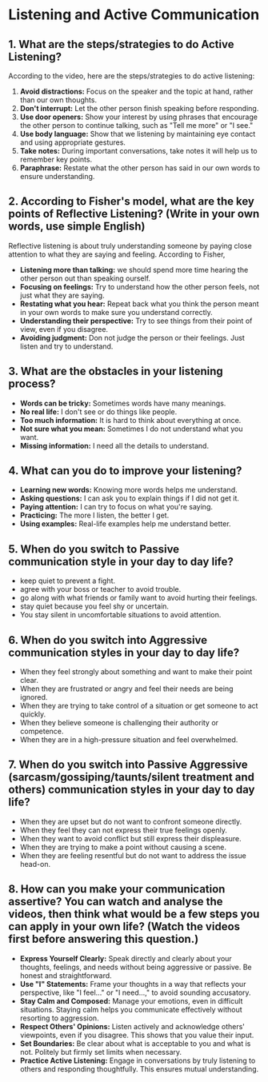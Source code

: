 # Listening and Active Communication

## 1. What are the steps/strategies to do Active Listening?

According to the video, here are the steps/strategies to do active listening:

1. **Avoid distractions:** Focus on the speaker and the topic at hand, rather than our own thoughts.
2. **Don't interrupt:** Let the other person finish speaking before responding.
3. **Use door openers:** Show your interest by using phrases that encourage the other person to continue talking, such as "Tell me more" or "I see."
4. **Use body language:** Show that we listening by maintaining eye contact and using appropriate gestures.
5. **Take notes:** During important conversations, take notes it will help us to remember key points.
6. **Paraphrase:** Restate what the other person has said in our own words to ensure understanding.

## 2. According to Fisher's model, what are the key points of Reflective Listening? (Write in your own words, use simple English)

Reflective listening is about truly understanding someone by paying close attention to what they are saying and feeling. According to Fisher,

- **Listening more than talking:** we should spend more time hearing the other person out than speaking ourself.
- **Focusing on feelings:** Try to understand how the other person feels, not just what they are saying.
- **Restating what you hear:** Repeat back what you think the person meant in your own words to make sure you understand correctly.
- **Understanding their perspective:** Try to see things from their point of view, even if you disagree.
- **Avoiding judgment:** Don not judge the person or their feelings. Just listen and try to understand.

## 3. What are the obstacles in your listening process?

- **Words can be tricky:** Sometimes words have many meanings.
- **No real life:** I don't see or do things like people.
- **Too much information:** It is hard to think about everything at once.
- **Not sure what you mean:** Sometimes I do not understand what you want.
- **Missing information:** I need all the details to understand.

## 4. What can you do to improve your listening?

- **Learning new words:** Knowing more words helps me understand.
- **Asking questions:** I can ask you to explain things if I did not get it.
- **Paying attention:** I can try to focus on what you're saying.
- **Practicing:** The more I listen, the better I get.
- **Using examples:** Real-life examples help me understand better.

## 5. When do you switch to Passive communication style in your day to day life?

- keep quiet to prevent a fight.
- agree with your boss or teacher to avoid trouble.
- go along with what friends or family want to avoid hurting their feelings.
- stay quiet because you feel shy or uncertain.
- You stay silent in uncomfortable situations to avoid attention.

## 6. When do you switch into Aggressive communication styles in your day to day life?

- When they feel strongly about something and want to make their point clear.
- When they are frustrated or angry and feel their needs are being ignored.
- When they are trying to take control of a situation or get someone to act quickly.
- When they believe someone is challenging their authority or competence.
- When they are in a high-pressure situation and feel overwhelmed.

## 7. When do you switch into Passive Aggressive (sarcasm/gossiping/taunts/silent treatment and others) communication styles in your day to day life?

- When they are upset but do not want to confront someone directly.
- When they feel they can not express their true feelings openly.
- When they want to avoid conflict but still express their displeasure.
- When they are trying to make a point without causing a scene.
- When they are feeling resentful but do not want to address the issue head-on.

## 8. How can you make your communication assertive? You can watch and analyse the videos, then think what would be a few steps you can apply in your own life? (Watch the videos first before answering this question.)

- **Express Yourself Clearly:** Speak directly and clearly about your thoughts, feelings, and needs without being aggressive or passive. Be honest and straightforward.
- **Use "I" Statements:** Frame your thoughts in a way that reflects your perspective, like "I feel..." or "I need...," to avoid sounding accusatory.
- **Stay Calm and Composed:** Manage your emotions, even in difficult situations. Staying calm helps you communicate effectively without resorting to aggression.
- **Respect Others' Opinions:** Listen actively and acknowledge others' viewpoints, even if you disagree. This shows that you value their input.
- **Set Boundaries:** Be clear about what is acceptable to you and what is not. Politely but firmly set limits when necessary.
- **Practice Active Listening:** Engage in conversations by truly listening to others and responding thoughtfully. This ensures mutual understanding.
